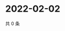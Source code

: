 # 2022-02-02

共 0 条

<!-- BEGIN WEIBO -->
<!-- 最后更新时间 Wed Feb 02 2022 10:23:33 GMT+0800 (China Standard Time) -->

<!-- END WEIBO -->

